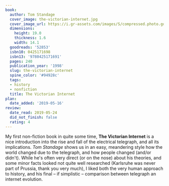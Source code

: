 ```yaml
---
book:
  author: Tom Standage
  cover_image: the-victorian-internet.jpg
  cover_image_url: https://i.gr-assets.com/images/S/compressed.photo.goodreads.com/books/1420563801l/52853._SX98_.jpg
  dimensions:
    height: 19.0
    thickness: 1.6
    width: 14.1
  goodreads: '52853'
  isbn10: 0425171698
  isbn13: '9780425171691'
  pages: 240
  publication_year: '1998'
  slug: the-victorian-internet
  spine_color: '#94928c'
  tags:
  - history
  - nonfiction
  title: The Victorian Internet
plan:
  date_added: '2019-05-16'
review:
  date_read: 2019-05-24
  did_not_finish: false
  rating: 4
---
```


My first non-fiction book in quite some time, **The Victorian Internet** is a nice introduction into the rise and fall of the electrical telegraph, and all its implications. *Tom Standage* shows us in an easy, meandering style how the world changed due to the telegraph, and how people changed (and/or didn't). While he's often very direct (or on the nose) about his theories, and some minor facts looked not quite well researched (Karlsruhe was never part of Prussia, thank you very much), I liked both the very human approach to history, and his final – if simplistic – comparison between telegraph an internet evolution.
